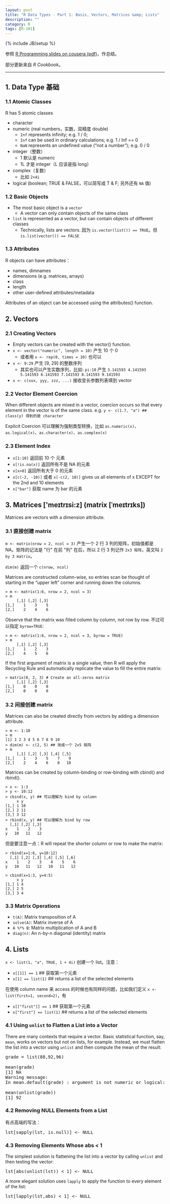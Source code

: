 ```yaml
---
layout: post
title: "R Data Types - Part 1: Basis, Vectors, Matrices &amp; Lists"
description: ""
category: R
tags: [R-101]
---
```

{% include JB/setup %}

参照 [R Programming slides on cousera (pdf)](https://d396qusza40orc.cloudfront.net/rprog/lecture_slides/DataTypes.pdf)，作总结。

部分更新来自 _R Cookbook_。

---

## 1. Data Type 基础

### 1.1 Atomic Classes 

R has 5 atomic classes

* character
* numeric (real numbers，实数，双精度 double)
	* `Inf` represents infinity; e.g. 1 / 0; 
	* `Inf` can be used in ordinary calculations; e.g. 1 / Inf == 0
	* `NaN` represents an undefined value (“not a number”); e.g. 0 / 0
* integer（整数）
	* 1 默认是 numeric
	* 1L 才是 integer（L 应该是指 long）
* complex（复数）
	* 比如 `2+4i`
* logical (boolean; TRUE & FALSE，可以简写成 T & F; 另外还有 `NA` 值)

### 1.2 Basic Objects

* The most basic object is a `vector`
	* A vector can only contain objects of the same class
* `list` is represented as a vector, but can contain objects of different classes
	* Technically, lists are vectors. 因为 `is.vector(list()) == TRUE`。但 `is.list(vector()) == FALSE` 

### 1.3 Attributes

R objects can have attributes：

* names, dimnames
* dimensions (e.g. matrices, arrays)
* class
* length
* other user-deﬁned attributes/metadata

Attributes of an object can be accessed using the attributes() function.

## 2. Vectors

### 2.1 Creating Vectors

* Empty vectors can be created with the vector() function.
* `x <- vector("numeric", length = 10)` 产生 10 个 0
	* 或者用 `x <- rep(0, times = 10)` 也可以
* `x <- 9:29` 产生 [9, 29] 的整数序列
	* 其实也可以产生实数序列，比如: `pi:10` 产生 `3.141593 4.141593 5.141593 6.141593 7.141593 8.141593 9.141593`
* `x <- c(xxx, yyy, zzz, ...)` 接收变长参数列表填到 vector

### 2.2 Vector Element Coercion

When different objects are mixed in a vector, coercion occurs so that every element in the vector is
of the same class. e.g. `y <- c(1.7, "a") ## class(y) 得到的是 character`  

Explicit Coercion 可以理解为强制类型转换，比如 `as.numeric(x)`、`as.logical(x)`、`as.character(x)`、`as.complex(x)`

### 2.3 Element Index

* `x[1:10]` 返回前 10 个 元素
* `x[!is.na(x)]` 返回所有不是 NA 的元素
* `x[x>0]` 返回所有大于 0 的元素
* `x[c(-2, -10)]` 或者 `x[-c(2, 10)]` gives us all elements of x EXCEPT for the 2nd and 10 elements
* `x["bar"]` 获取 name 为 bar 的元素

## 3. Matrices ['meɪtrɪsi:z] (matrix [ˈmeɪtrɪks])

Matrices are vectors with a dimension attribute.  

### 3.1 直接创建 matrix

`m <- matrix(nrow = 2, ncol = 3)` 产生一个 2 行 3 列的矩阵，初始值都是 NA。矩阵的记法是 "行" 在前 "列" 在后，所以 2 行 3 列记作 `2x3 矩阵`，英文叫 `2 by 3 matrix`。  

`dim(m)` 返回一个 `c(nrow, ncol)` 

Matrices are constructed column-wise, so entries scan be thought of starting in the “upper left” corner and running down the columns. 

	> m <- matrix(1:6, nrow = 2, ncol = 3)
	> m
		 [,1] [,2] [,3]
	[1,]    1    3    5
	[2,]    2    4    6

	
Observe that the matrix was filled column by column, not row by row. 不过可以指定 `byrow=TRUE`:

	> m <- matrix(1:6, nrow = 2, ncol = 3, byrow = TRUE) 
	> m
		 [,1] [,2] [,3]
	[1,]    1    2    3
	[2,]    4    5    6

If the first argument of matrix is a single value, then R will apply the Recycling Rule and automatically replicate the value to fill the entire matrix:

	> matrix(0, 2, 3) # Create an all-zeros matrix
		 [,1] [,2] [,3]
	[1,]    0    0    0
	[2,]    0    0    0

### 3.2 间接创建 matrix

Matrices can also be created directly from vectors by adding a dimension attribute.
	
	> m <- 1:10 
	> m
	[1] 1 2 3 4 5 6 7 8 9 10 
	> dim(m) <- c(2, 5) ## 改成一个 2x5 矩阵
	> m
		 [,1] [,2] [,3] [,4] [,5]
	[1,]    1    3    5    7    9
	[2,]    2    4    6    8   10

Matrices can be created by column-binding or row-binding with cbind() and rbind().  

	> x <- 1:3
	> y <- 10:12
	> cbind(x, y) ## 可以理解为 bind by column
		 x y 
	[1,] 1 10 
	[2,] 2 11 
	[3,] 3 12
	> rbind(x, y) ## 可以理解为 bind by row
	  [,1] [,2] [,3]
	x    1    2    3
	y   10   11   12

但是要注意一点：R will repeat the shorter column or row to make the matrix:

	> rbind(x=1:6, y=10:12)
	  [,1] [,2] [,3] [,4] [,5] [,6]
	x    1    2    3    4    5    6
	y   10   11   12   10   11   12

	> cbind(x=1:3, y=4:5)
		 x y
	[1,] 1 4
	[2,] 2 5
	[3,] 3 4

### 3.3 Matrix Operations

* `t(A)`: Matrix transposition of A
* `solve(A)`: Matrix inverse of A
* `A %*% B`: Matrix multiplication of A and B
* `diag(n)`: An n-by-n diagonal (identity) matrix

## 4. Lists

`x <- list(1, "a", TRUE, 1 + 4i)` 创建一个 list。注意：

* `x[[1]] == 1` ## 获取第一个元素
* `x[1] == list(1)` ## returns a list of the selected elements

在使用 column name 来 access 的时候也有同样的问题，比如我们定义 `x <- list(first=1, second=2)`，有

* `x[["first"]] == 1` ## 获取第一个元素
* `x["first"] == list(1)` ## returns a list of the selected elements

### 4.1 Using `unlist` to Flatten a List into a Vector

There are many contexts that require a vector. Basic statistical function, say, `mean`, works on vectors but not on lists, for example. Instead, we must flatten the list into a vector using `unlist` and then compute the mean of the result:

<pre class="prettyprint linenums">
grade = list(88,92,96)

mean(grade)
[1] NA
Warning message:
In mean.default(grade) : argument is not numeric or logical: returning NA

mean(unlist(grade))
[1] 92
</pre>

### 4.2 Removing NULL Elements from a List

有点高端的写法：

<pre class="prettyprint linenums">
lst[sapply(lst, is.null)] &lt;- NULL
</pre>

### 4.3 Removing Elements Whose abs < 1

The simplest solution is flattening the list into a vector by calling `unlist` and then testing the vector:

<pre class="prettyprint linenums">
lst[abs(unlist(lst)) &lt; 1] &lt;- NULL
</pre>

A more elegant solution uses `lapply` to apply the function to every element of the list:

<pre class="prettyprint linenums">
lst[lapply(lst,abs) &lt; 1] &lt;- NULL
</pre>